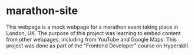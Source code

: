 # marathon-site
This webpage is a mock webpage for a marathon event taking place in London, UK. The purpose of this project was learning to embed content from other webpages, including from YouTube and Google Maps. This project was done as part of the "Frontend Developer" course on Hyperskill.
